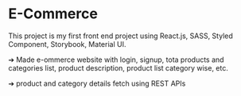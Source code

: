 # E-Commerce

This project is my first front end project using React.js, SASS, Styled Component, Storybook, Material UI.

➔ Made e-ommerce website with login, signup, tota products and categories list,
product description, product list category wise, etc.

➔ product and category details fetch using REST APIs
